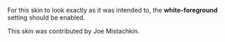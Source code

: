 For this skin to look exactly as it was intended to, the **white-foreground**
setting should be enabled.

This skin was contributed by Joe Mistachkin.
